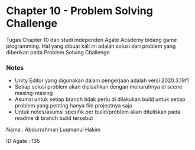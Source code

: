 # Chapter 10 - Problem Solving Challenge

Tugas Chapter 10 dari studi independen Agate Academy bidang game programming. Hal yang dibuat kali ini adalah solusi dari problem yang diberikan pada Problem Solving Challenge

### Notes
- Unity Editor yang digunakan dalam pengerjaan adalah versi 2020.3.19f1
- Setiap solusi problem akan dipisahkan dengan menaruhnya di scene masing-masing
- Asumsi untuk setiap branch tidak perlu di dilakukan build untuk setiap problem yang penting hanya file projectnya saja
- Untuk notes/asumsi spesifik per build/problem akan dituliskan pada readme di branch build tersebut

Nama      : Abdurrahman Luqmanul Hakim

ID Agate  : 135
